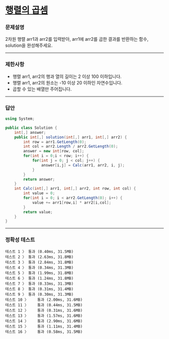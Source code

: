# <a href="https://school.programmers.co.kr/learn/courses/30/lessons/12949">행렬의 곱셈</a>

### 문제설명

2차원 행렬 arr1과 arr2를 입력받아, arr1에 arr2를 곱한 결과를 반환하는 함수, solution을 완성해주세요.

***

### 제한사항

 - 행렬 arr1, arr2의 행과 열의 길이는 2 이상 100 이하입니다.
 - 행렬 arr1, arr2의 원소는 -10 이상 20 이하인 자연수입니다.
 - 곱할 수 있는 배열만 주어집니다.

***

### 답안
``` csharp
using System;

public class Solution {
    int[,] answer;
    public int[,] solution(int[,] arr1, int[,] arr2) {
        int row = arr1.GetLength(0);
        int col = arr2.Length / arr2.GetLength(0);
        answer = new int[row, col];
        for(int i = 0;i < row; i++) {
            for(int j = 0; j < col; j++) {
                answer[i,j] = Calc(arr1, arr2, i, j);
            }
        }
        return answer;
    }
    int Calc(int[,] arr1, int[,] arr2, int row, int col) {
        int value = 0;
        for(int i = 0; i < arr2.GetLength(0); i++) {
            value += arr1[row,i] * arr2[i,col];
        }
        return value;
    }
}
```

***

### 정확성 테스트
```
테스트 1 〉	통과 (0.40ms, 31.5MB)
테스트 2 〉	통과 (2.63ms, 31.8MB)
테스트 3 〉	통과 (2.84ms, 31.8MB)
테스트 4 〉	통과 (0.34ms, 31.3MB)
테스트 5 〉	통과 (1.99ms, 31.8MB)
테스트 6 〉	통과 (1.24ms, 31.8MB)
테스트 7 〉	통과 (0.33ms, 31.3MB)
테스트 8 〉	통과 (0.31ms, 31.4MB)
테스트 9 〉	통과 (0.30ms, 31.3MB)
테스트 10 〉	통과 (2.00ms, 31.6MB)
테스트 11 〉	통과 (0.44ms, 31.5MB)
테스트 12 〉	통과 (0.31ms, 31.6MB)
테스트 13 〉	통과 (1.57ms, 31.6MB)
테스트 14 〉	통과 (2.90ms, 31.6MB)
테스트 15 〉	통과 (1.11ms, 31.4MB)
테스트 16 〉	통과 (0.58ms, 31.5MB)
```